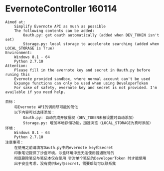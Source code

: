 # EvernoteController 160114
    Aimed at:
        Simplify Evernote API as mush as possible
        The following contents can be added:
            Oauth.py: get oauth automatically (added when DEV_TOKEN isn't set)
            Storage.py: local storage to accelerate searching (added when LOCAL_STORAGE is True)
    Environment:
        Windows 8.1 - 64
        Python 2.7.10
    Attention:
        Please fill in the evernote key and secret in Oauth.py before runing this
        Evernote provided sandbox, where normal account can't be used
        Expunge functions can only be used when using DeveloperToken
        For sake of safety, evernote key and secret is not provided. I'm available if you need help.

    目标：
        将Evernote API的调用尽可能的简化
        以下内容可以选择添加：
            Oauth.py: 自动完成开放授权（DEV_TOKEN未被设置时自动添加）
            Storage.py: 增加本地存储功能，加速浏览（LOCAL_STORAGE为真时添加）
    环境：
        Windows 8.1 - 64
        Python 2.7.10
    注意事项：
        在使用之前请填写Oauth.py中的evernote key和secret
        印象笔记提供了沙盒环境，沙盒环境中是无法使用普通账号的
        彻底删除笔记与笔记本仅在使用 针对单个笔记的DeveloperToken 时才能使用
        出于安全考虑，没有提供key与secret，需要帮助可以联系我
